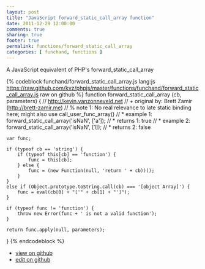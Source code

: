 ```yaml
---
layout: post
title: "JavaScript forward_static_call_array function"
date: 2011-12-29 12:00:00
comments: true
sharing: true
footer: true
permalink: functions/forward_static_call_array
categories: [ funchand, functions ]
---
```

A JavaScript equivalent of PHP's forward_static_call_array
<!-- more -->
{% codeblock funchand/forward_static_call_array.js lang:js https://raw.github.com/kvz/phpjs/master/functions/funchand/forward_static_call_array.js raw on github %}
function forward_static_call_array (cb, parameters) {
    // http://kevin.vanzonneveld.net
    // +   original by: Brett Zamir (http://brett-zamir.me)
    // %          note 1: No real relevance to late static binding here; might also use call_user_func_array()
    // *     example 1: forward_static_call_array('isNaN', ['a']);
    // *     returns 1: true
    // *     example 2: forward_static_call_array('isNaN', [1]);
    // *     returns 2: false

    var func;

    if (typeof cb == 'string') {
        if (typeof this[cb] == 'function') {
            func = this[cb];
        } else {
            func = (new Function(null, 'return ' + cb))();
        }
    }
    else if (Object.prototype.toString.call(cb) === '[object Array]') {
        func = eval(cb[0] + "['" + cb[1] + "']");
    }

    if (typeof func != 'function') {
        throw new Error(func + ' is not a valid function');
    }

    return func.apply(null, parameters);
}
{% endcodeblock %}
<ul>
 <li><a href="https://github.com/kvz/phpjs/blob/master/functions/funchand/forward_static_call_array.js">view on github</a></li>
 <li><a href="https://github.com/kvz/phpjs/edit/master/functions/funchand/forward_static_call_array.js">edit on github</a></li>
</ul>

